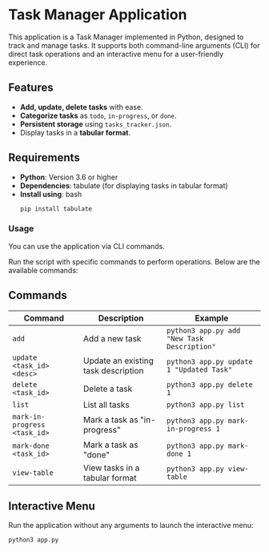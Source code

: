 # Task Manager Application
This application is a Task Manager implemented in Python, designed to track and manage tasks. It supports both command-line arguments (CLI) for direct task operations and an interactive menu for a user-friendly experience.

## Features

- **Add, update, delete tasks** with ease.
- **Categorize tasks** as `todo`, `in-progress`, or `done`.
- **Persistent storage** using `tasks_tracker.json`.
- Display tasks in a **tabular format**.

## Requirements
- **Python**: Version 3.6 or higher
- **Dependencies**: tabulate (for displaying tasks in tabular format)
- **Install using**: bash
   ```
   pip install tabulate
   ```

### Usage
You can use the application via CLI commands.

Run the script with specific commands to perform operations. Below are the available commands:



## Commands

| Command                        | Description                                  | Example                                       |
|--------------------------------|----------------------------------------------|-----------------------------------------------|
| `add`                          | Add a new task                              | `python3 app.py add "New Task Description"`   |
| `update <task_id> <desc>`      | Update an existing task description          | `python3 app.py update 1 "Updated Task"`     |
| `delete <task_id>`             | Delete a task                               | `python3 app.py delete 1`                    |
| `list`                         | List all tasks                              | `python3 app.py list`                        |
| `mark-in-progress <task_id>`   | Mark a task as "in-progress"                | `python3 app.py mark-in-progress 1`          |
| `mark-done <task_id>`          | Mark a task as "done"                       | `python3 app.py mark-done 1`                 |
| `view-table`                   | View tasks in a tabular format              | `python3 app.py view-table`                  |


## Interactive Menu

Run the application without any arguments to launch the interactive menu:
```bash
python3 app.py
